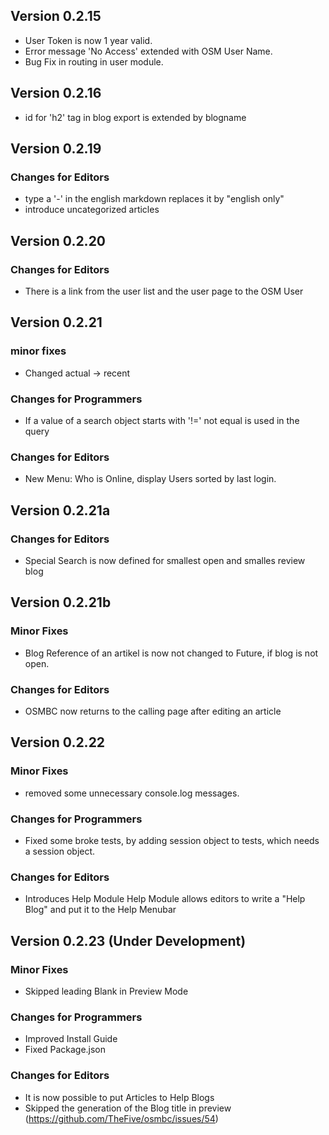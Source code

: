 ## Version 0.2.15
* User Token is now 1 year valid.
* Error message 'No Access' extended with OSM User Name.
* Bug Fix in routing in user module.

## Version 0.2.16
* id for 'h2' tag in blog export is extended by blogname

## Version 0.2.19

### Changes for Editors
* type a '-' in the english markdown replaces it by "english only"
* introduce uncategorized articles

## Version 0.2.20

### Changes for Editors
* There is a link from the user list and the user page to the OSM User

## Version 0.2.21

### minor fixes
* Changed actual -> recent

### Changes for Programmers
* If a value of a search object starts with '!=' not equal is used in the query 

### Changes for Editors
* New Menu: Who is Online, display Users sorted by last login.

## Version 0.2.21a

### Changes for Editors
* Special Search is now defined for smallest open and smalles review blog

## Version 0.2.21b

### Minor Fixes
* Blog Reference of an artikel is now not changed to Future, if blog is not open.

### Changes for Editors
* OSMBC now returns to the calling page after editing an article

## Version 0.2.22

### Minor Fixes
* removed some unnecessary console.log messages.

### Changes for Programmers
* Fixed some broke tests, by adding session object to tests, which needs a session object.

### Changes for Editors
* Introduces Help Module 
  Help Module allows editors to write a "Help Blog" and put it to the Help Menubar

## Version 0.2.23 (Under Development)

### Minor Fixes
* Skipped leading Blank in Preview Mode

### Changes for Programmers
* Improved Install Guide
* Fixed Package.json

### Changes for Editors
* It is now possible to put Articles to Help Blogs
* Skipped the generation of the Blog title in preview 
  (https://github.com/TheFive/osmbc/issues/54)

